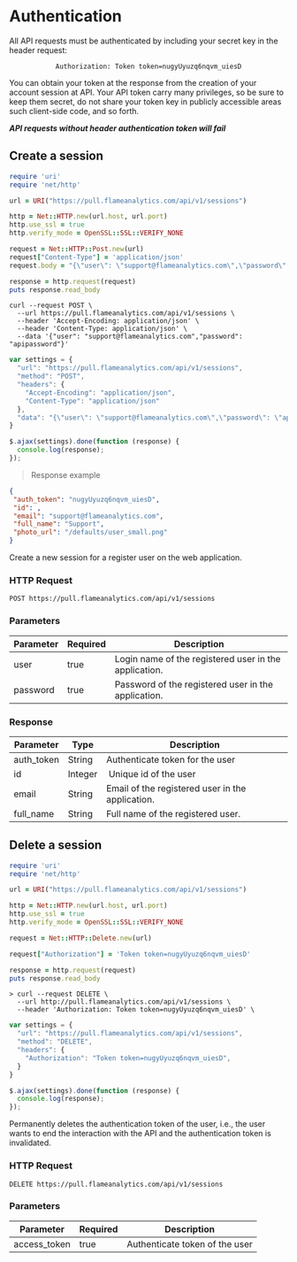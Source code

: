 # Authentication

All API requests must be authenticated by including your secret key in the header request:

<span style="text-align: center;display: block;">`Authorization: Token token=nugyUyuzq6nqvm_uiesD`</span>

You can obtain your token at the response from the creation of your account session at API. Your API token carry many privileges, so be sure to keep them secret, do not share your token key in publicly accessible areas such client-side code, and so forth.

**_API requests without header authentication token will fail_**

## Create a session

```ruby
require 'uri'
require 'net/http'

url = URI("https://pull.flameanalytics.com/api/v1/sessions")

http = Net::HTTP.new(url.host, url.port)
http.use_ssl = true
http.verify_mode = OpenSSL::SSL::VERIFY_NONE

request = Net::HTTP::Post.new(url)
request["Content-Type"] = 'application/json'
request.body = "{\"user\": \"support@flameanalytics.com\",\"password\": \"apipassword\"}"

response = http.request(request)
puts response.read_body
```

```shell
curl --request POST \
  --url https://pull.flameanalytics.com/api/v1/sessions \
  --header 'Accept-Encoding: application/json' \
  --header 'Content-Type: application/json' \
  --data '{"user": "support@flameanalytics.com","password": "apipassword"}'
```

```javascript
var settings = {
  "url": "https://pull.flameanalytics.com/api/v1/sessions",
  "method": "POST",
  "headers": {
    "Accept-Encoding": "application/json",
    "Content-Type": "application/json"
  },
  "data": "{\"user\": \"support@flameanalytics.com\",\"password\": \"apipassword\"}"
}

$.ajax(settings).done(function (response) {
  console.log(response);
});
```

> Response example

```json
{
 "auth_token": "nugyUyuzq6nqvm_uiesD",
 "id": ,
 "email": "support@flameanalytics.com",
 "full_name": "Support",
 "photo_url": "/defaults/user_small.png"
}
```

Create a new session for a register user on the web application.

### HTTP Request

`POST https://pull.flameanalytics.com/api/v1/sessions`

### Parameters

Parameter | Required | Description
--------- | ------- | -----------
user | true | Login name of the registered user in the application.
password | true | Password of the registered user in the application.


### Response

Parameter | Type | Description
--------- | ------- | -----------
auth_token | String | Authenticate token for the user
id | Integer | Unique id of the user
email | String | Email of the registered user in the application.
full_name | String | Full name of the registered user.


## Delete a session

```ruby
require 'uri'
require 'net/http'

url = URI("https://pull.flameanalytics.com/api/v1/sessions")

http = Net::HTTP.new(url.host, url.port)
http.use_ssl = true
http.verify_mode = OpenSSL::SSL::VERIFY_NONE

request = Net::HTTP::Delete.new(url)

request["Authorization"] = 'Token token=nugyUyuzq6nqvm_uiesD'

response = http.request(request)
puts response.read_body
```

```shell
> curl --request DELETE \
  --url http://pull.flameanalytics.com/api/v1/sessions \
  --header 'Authorization: Token token=nugyUyuzq6nqvm_uiesD' \
```

```javascript
var settings = {
  "url": "https://pull.flameanalytics.com/api/v1/sessions",
  "method": "DELETE",
  "headers": {
    "Authorization": "Token token=nugyUyuzq6nqvm_uiesD",
  }
}

$.ajax(settings).done(function (response) {
  console.log(response);
});
```

Permanently deletes the authentication token of the user, i.e., the user wants to end the interaction with the API and the authentication token is invalidated.

### HTTP Request

`DELETE https://pull.flameanalytics.com/api/v1/sessions`

### Parameters

Parameter | Required | Description
--------- | ------- | -----------
access_token | true | Authenticate token of the user
